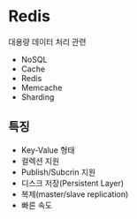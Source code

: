 # Redis

대용량 데이터 처리 관련
- NoSQL
- Cache
- Redis
- Memcache
- Sharding


## 특징
- Key-Value 형태
- 컬렉션 지원
- Publish/Subcrin 지원
- 디스크 저장(Persistent Layer)
- 복제(master/slave replication)
- 빠른 속도

